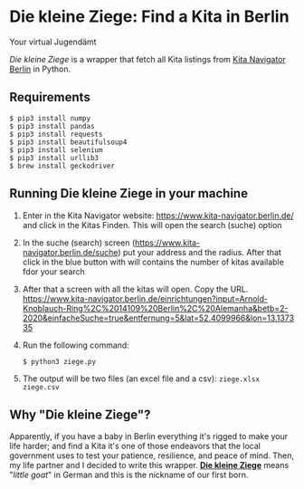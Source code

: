 Die kleine Ziege: Find a Kita in Berlin
=====================================
Your virtual Jugendämt

*Die kleine Ziege* is a wrapper that fetch all Kita listings from [Kita Navigator Berlin](https://www.kita-navigator.berlin.de/suche) in Python.
 
Requirements
------------------------------

    $ pip3 install numpy
    $ pip3 install pandas
    $ pip3 install requests
    $ pip3 install beautifulsoup4
    $ pip3 install selenium
    $ pip3 install urllib3
    $ brew install geckodriver    

Running Die kleine Ziege in your machine
------------------------------
1) Enter in the Kita Navigator website: https://www.kita-navigator.berlin.de/ and click in the Kitas Finden. This will open the search (suche) option

2) In the suche (search) screen (https://www.kita-navigator.berlin.de/suche) put your address and the radius. After that click in the blue button with will contains the number of kitas available fdor your search 

3) After that a screen with all the kitas will open. Copy the URL.
https://www.kita-navigator.berlin.de/einrichtungen?input=Arnold-Knoblauch-Ring%2C%2014109%20Berlin%2C%20Alemanha&betb=2-2020&einfacheSuche=true&entfernung=5&lat=52.4099966&lon=13.137335

4) Run the following command:

     `$ python3 ziege.py`
    
5) The output will be two files (an excel file and a csv):
    `ziege.xlsx`
    `ziege.csv`

Why "Die kleine Ziege"?
------------------------------
Apparently, if you have a baby in Berlin everything it's rigged to make your life harder; and find a Kita it's one of those endeavors that the local government uses to test your patience, resilience, and peace of mind.  Then, my life partner and I decided to write this wrapper. [__Die kleine Ziege__](https://www.dict.cc/?s=ziege) means "_little goat_" in German and this is the nickname of our first born. 
